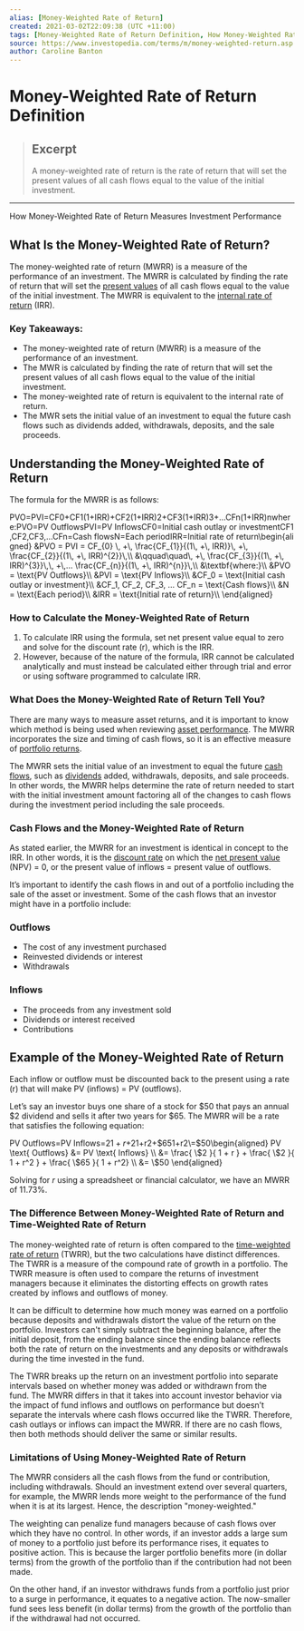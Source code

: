 ```yaml
---
alias: [Money-Weighted Rate of Return]
created: 2021-03-02T22:09:38 (UTC +11:00)
tags: [Money-Weighted Rate of Return Definition, How Money-Weighted Rate of Return Measures Investment Performance]
source: https://www.investopedia.com/terms/m/money-weighted-return.asp
author: Caroline Banton
---
```


# Money-Weighted Rate of Return Definition

> ## Excerpt
> A money-weighted rate of return is the rate of return that will set the present values of all cash flows equal to the value of the initial investment.

---

How Money-Weighted Rate of Return Measures Investment Performance
## What Is the Money-Weighted Rate of Return?

The money-weighted rate of return (MWRR) is a measure of the performance of an investment. The MWRR is calculated by finding the rate of return that will set the [present values](https://www.investopedia.com/terms/p/presentvalue.asp) of all cash flows equal to the value of the initial investment. The MWRR is equivalent to the [internal rate of return](https://www.investopedia.com/terms/i/irr.asp) (IRR).

### Key Takeaways:

-   The money-weighted rate of return (MWRR) is a measure of the performance of an investment.
-   The MWR is calculated by finding the rate of return that will set the present values of all cash flows equal to the value of the initial investment.
-   The money-weighted rate of return is equivalent to the internal rate of return.
-   The MWR sets the initial value of an investment to equal the future cash flows such as dividends added, withdrawals, deposits, and the sale proceeds.

## Understanding the Money-Weighted Rate of Return

The formula for the MWRR is as follows:

PVO\=PVI\=CF0+CF1(1+IRR)+CF2(1+IRR)2+CF3(1+IRR)3+...CFn(1+IRR)nwhere:PVO\=PV OutflowsPVI\=PV InflowsCF0\=Initial cash outlay or investmentCF1,CF2,CF3,...CFn\=Cash flowsN\=Each periodIRR\=Initial rate of return\\begin{aligned} &PVO = PVI = CF\_{0} \\, +\\, \\frac{CF\_{1}}{(1\\, +\\, IRR)}\\, +\\, \\frac{CF\_{2}}{(1\\, +\\, IRR)^{2}}\\,\\\\ &\\qquad\\quad\\, +\\, \\frac{CF\_{3}}{(1\\, +\\, IRR)^{3}}\\,\\, +\\,... \\frac{CF\_{n}}{(1\\, +\\, IRR)^{n}}\\,\\\\ &\\textbf{where:}\\\\ &PVO = \\text{PV Outflows}\\\\ &PVI = \\text{PV Inflows}\\\\ &CF\_0 = \\text{Initial cash outlay or investment}\\\\ &CF\_1, CF\_2, CF\_3, ... CF\_n = \\text{Cash flows}\\\\ &N = \\text{Each period}\\\\ &IRR = \\text{Initial rate of return}\\\\ \\end{aligned}

### How to Calculate the Money-Weighted Rate of Return 

1.  To calculate IRR using the formula, set net present value equal to zero and solve for the discount rate (r), which is the IRR. 
2.  However, because of the nature of the formula, IRR cannot be calculated analytically and must instead be calculated either through trial and error or using software programmed to calculate IRR.

### What Does the Money-Weighted Rate of Return Tell You? 

There are many ways to measure asset returns, and it is important to know which method is being used when reviewing [asset performance](https://www.investopedia.com/terms/a/assetperformance.asp). The MWRR incorporates the size and timing of cash flows, so it is an effective measure of [portfolio returns](https://www.investopedia.com/terms/p/portfolio-return.asp). 

The MWRR sets the initial value of an investment to equal the future [cash flows](https://www.investopedia.com/terms/c/cashflow.asp), such as [dividends](https://www.investopedia.com/terms/d/dividend.asp) added, withdrawals, deposits, and sale proceeds. In other words, the MWRR helps determine the rate of return needed to start with the initial investment amount factoring all of the changes to cash flows during the investment period including the sale proceeds.

### Cash Flows and the Money-Weighted Rate of Return

As stated earlier, the MWRR for an investment is identical in concept to the IRR. In other words, it is the [discount rate](https://www.investopedia.com/terms/d/discountrate.asp) on which the [net present value](https://www.investopedia.com/terms/n/npv.asp) (NPV) = 0, or the present value of inflows = present value of outflows.

It’s important to identify the cash flows in and out of a portfolio including the sale of the asset or investment. Some of the cash flows that an investor might have in a portfolio include: 

### Outflows

-   The cost of any investment purchased
-   Reinvested dividends or interest
-   Withdrawals

### Inflows

-   The proceeds from any investment sold
-   Dividends or interest received
-   Contributions

## Example of the Money-Weighted Rate of Return 

Each inflow or outflow must be discounted back to the present using a rate (r) that will make PV (inflows) = PV (outflows). 

Let’s say an investor buys one share of a stock for $50 that pays an annual $2 dividend and sells it after two years for $65. The MWRR will be a rate that satisfies the following equation:

PV Outflows\=PV Inflows\=$21+r+$21+r2+$651+r2\=$50\\begin{aligned} PV \\text{ Outflows} &= PV \\text{ Inflows} \\\\ &= \\frac{ \\$2 }{ 1 + r } + \\frac{ \\$2 }{ 1 + r^2 } + \\frac{ \\$65 }{ 1 + r^2} \\\\ &= \\$50 \\end{aligned}

Solving for _r_ using a spreadsheet or financial calculator, we have an MWRR of 11.73%.

### The Difference Between Money-Weighted Rate of Return and Time-Weighted Rate of Return

The money-weighted rate of return is often compared to the [time-weighted rate of return](https://www.investopedia.com/terms/t/time-weightedror.asp) (TWRR), but the two calculations have distinct differences. The TWRR is a measure of the compound rate of growth in a portfolio. The TWRR measure is often used to compare the returns of investment managers because it eliminates the distorting effects on growth rates created by inflows and outflows of money.

It can be difficult to determine how much money was earned on a portfolio because deposits and withdrawals distort the value of the return on the portfolio. Investors can't simply subtract the beginning balance, after the initial deposit, from the ending balance since the ending balance reflects both the rate of return on the investments and any deposits or withdrawals during the time invested in the fund. 

The TWRR breaks up the return on an investment portfolio into separate intervals based on whether money was added or withdrawn from the fund. The MWRR differs in that it takes into account investor behavior via the impact of fund inflows and outflows on performance but doesn’t separate the intervals where cash flows occurred like the TWRR. Therefore, cash outlays or inflows can impact the MWRR. If there are no cash flows, then both methods should deliver the same or similar results.

### Limitations of Using Money-Weighted Rate of Return

The MWRR considers all the cash flows from the fund or contribution, including withdrawals. Should an investment extend over several quarters, for example, the MWRR lends more weight to the performance of the fund when it is at its largest. Hence, the description "money-weighted." 

The weighting can penalize fund managers because of cash flows over which they have no control. In other words, if an investor adds a large sum of money to a portfolio just before its performance rises, it equates to positive action. This is because the larger portfolio benefits more (in dollar terms) from the growth of the portfolio than if the contribution had not been made.

On the other hand, if an investor withdraws funds from a portfolio just prior to a surge in performance, it equates to a negative action. The now-smaller fund sees less benefit (in dollar terms) from the growth of the portfolio than if the withdrawal had not occurred.
